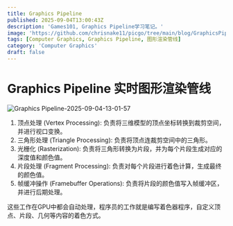 ```yaml
---
title: Graphics Pipeline
published: 2025-09-04T13:00:43Z
description: 'Games101, Graphics Pipeline学习笔记。'
image: 'https://github.com/chrisnake11/picgo/tree/main/blog/GraphicsPipeline-2025-09-04-13-01-57.png'
tags: [Computer Graphics, Graphics Pipeline, 图形渲染管线]
category: 'Computer Graphics'
draft: false
---
```


# Graphics Pipeline 实时图形渲染管线

![Graphics Pipeline-2025-09-04-13-01-57](https://github.com/chrisnake11/picgo/tree/main/blog/GraphicsPipeline-2025-09-04-13-01-57.png)

1. 顶点处理 (Vertex Processing): 负责将三维模型的顶点坐标转换到裁剪空间，并进行视口变换。
2. 三角形处理 (Triangle Processing): 负责将顶点连裁剪空间中的三角形。
3. 光栅化 (Rasterization): 负责将三角形转换为片段，并为每个片段生成对应的深度值和颜色值。
4. 片段处理 (Fragment Processing): 负责对每个片段进行着色计算，生成最终的颜色值。
5. 帧缓冲操作 (Framebuffer Operations): 负责将片段的颜色值写入帧缓冲区，并进行后期处理。

这些工作在GPU中都会自动处理，程序员的工作就是编写着色器程序，自定义顶点、片段、几何等内容的着色方式。

